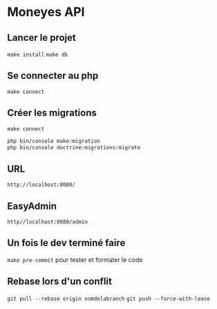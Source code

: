 # Moneyes API 
## Lancer le projet
`make install`
`make db`
## Se connecter au php
``make connect``
## Créer les migrations
``make connect``
```bash
php bin/console make:migration
php bin/console doctrine:migrations:migrate
```
## URL
``http://localhost:8080/``
## EasyAdmin
``http//localhost:8080/admin``
## Un fois le dev terminé faire
``make pre-commit``
pour tester et formater le code
## Rebase lors d'un conflit
``git pull --rebase origin nomdelabranch``
``git push --force-with-lease``
